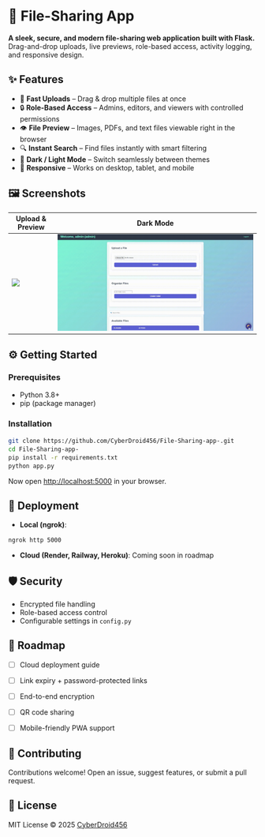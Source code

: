 # 📂 File-Sharing App

**A sleek, secure, and modern file-sharing web application built with Flask.**
Drag-and-drop uploads, live previews, role-based access, activity logging, and responsive design.




## ✨ Features

* 🚀 **Fast Uploads** – Drag & drop multiple files at once
* 🔒 **Role-Based Access** – Admins, editors, and viewers with controlled permissions
* 👁️ **File Preview** – Images, PDFs, and text files viewable right in the browser
* 🔍 **Instant Search** – Find files instantly with smart filtering
* 🌙 **Dark / Light Mode** – Switch seamlessly between themes
* 📱 **Responsive** – Works on desktop, tablet, and mobile



## 🖼️ Screenshots

| Upload & Preview         | Dark Mode             |
| ------------------------ | ----------------------|
| ![](./assets/upload.png) | ![](./assets/darkmode.gif)| 



## ⚙️ Getting Started

### Prerequisites

* Python 3.8+
* pip (package manager)

### Installation

```bash
git clone https://github.com/CyberDroid456/File-Sharing-app-.git
cd File-Sharing-app-
pip install -r requirements.txt
python app.py
```

Now open [http://localhost:5000](http://localhost:5000) in your browser.



## 🚀 Deployment

* **Local (ngrok)**:

```bash
ngrok http 5000
```

* **Cloud (Render, Railway, Heroku)**: Coming soon in roadmap



## 🛡️ Security

* Encrypted file handling
* Role-based access control
* Configurable settings in `config.py`



## 📅 Roadmap

* [ ] Cloud deployment guide
* [ ] Link expiry + password-protected links
* [ ] End-to-end encryption
* [ ] QR code sharing
* [ ] Mobile-friendly PWA support



## 🤝 Contributing

Contributions welcome! Open an issue, suggest features, or submit a pull request.


## 📜 License

MIT License © 2025 [CyberDroid456](https://github.com/CyberDroid456)



